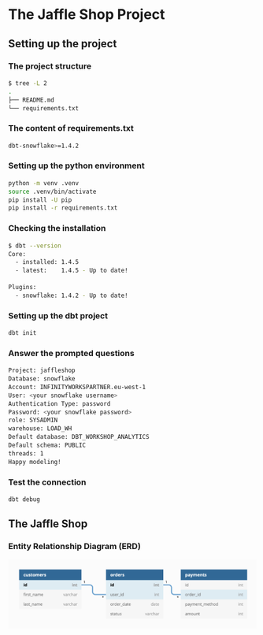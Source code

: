 # The Jaffle Shop Project

## Setting up the project

### The project structure

```bash
$ tree -L 2                        
.
├── README.md
└── requirements.txt
```

### The content of requirements.txt

```bash
dbt-snowflake>=1.4.2
```

### Setting up the python environment

```bash
python -m venv .venv
source .venv/bin/activate
pip install -U pip
pip install -r requirements.txt
```

### Checking the installation

```bash
$ dbt --version
Core:
  - installed: 1.4.5
  - latest:    1.4.5 - Up to date!

Plugins:
  - snowflake: 1.4.2 - Up to date!
```

### Setting up the dbt project

```bash
dbt init 
```

### Answer the prompted questions

```bash
Project: jaffleshop
Database: snowflake
Account: INFINITYWORKSPARTNER.eu-west-1
User: <your snowflake username>
Authentication Type: password
Password: <your snowflake password>
role: SYSADMIN
warehouse: LOAD_WH
Default database: DBT_WORKSHOP_ANALYTICS
Default schema: PUBLIC
threads: 1
Happy modeling!
```

### Test the connection

```bash
dbt debug
```

## The Jaffle Shop

### Entity Relationship Diagram (ERD)

![jaffle shop ERD](./assets/jaffle_shop_erd.png)
